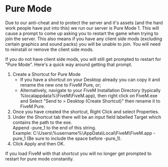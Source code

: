 # Pure Mode

Due to our anti-cheat and to protect the server and it's assets (and the hard work people have put into this) we run our server is Pure Mode 1. This will cause a prompt to come up asking you to restart the game when trying to join the server. This also means if you have any client side mods (excluding certain graphics and sound packs) you will be unable to join. You will need to reinstall or remove the client side mods.

If you do not have client side mods, you will still get prompted to restart for "Pure Mode". Here's a quick way around getting that prompt.

1. Create a Shortcut for Pure Mode
   * If you have a shortcut on your Desktop already you can copy it and rename the new one to FiveM Pure, or;
   * Alternatively, navigate to your FiveM Installation Directory (typically %localappdata%\FiveM\FiveM.app), then right click on FiveM.exe and Select "Send to > Desktop (Create Shortcut)" then rename it to FiveM Pure.&#x20;
2. Once you have created the shortcut, Right Click and select Properties.
3. Under the Shortcut tab there will be an input field labelled Target which contains the path to the exe.\
   Append -pure\_1 to the end of this string.\
   Example: C:\Users\\%username%\AppData\Local\FiveM\FiveM.app -pure\_1 (Be sure to include the space before -pure\_1).
4. Click Apply and then OK.&#x20;

If you load FiveM with that shortcut you will no longer get prompted to restart for pure mode constantly.
